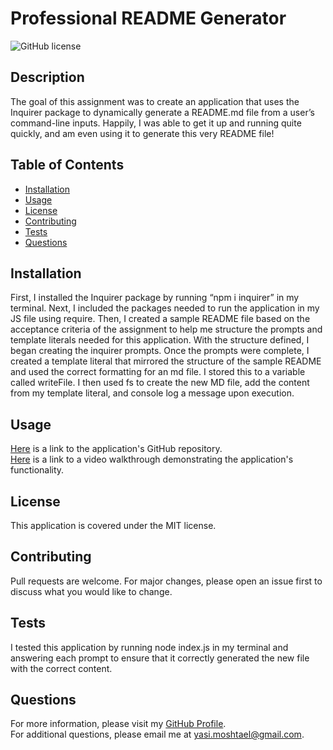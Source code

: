 # Professional README Generator
![GitHub license](https://img.shields.io/badge/license-MIT-blue.svg)  
## Description
The goal of this assignment was to create an application that uses the Inquirer package to dynamically generate a README.md file from a user’s command-line inputs. Happily, I was able to get it up and running quite quickly, and am even using it to generate this very README file!

## Table of Contents 
- [Installation](#installation)
- [Usage](#usage)
- [License](#license)
- [Contributing](#contributing)
- [Tests](#tests)
- [Questions](#questions)

## Installation
First, I installed the Inquirer package by running “npm i inquirer” in my terminal. Next, I included the packages needed to run the application in my JS file using require. Then, I created a sample README file based on the acceptance criteria of the assignment to help me structure the prompts and template literals needed for this application. With the structure defined, I began creating the inquirer prompts. Once the prompts were complete, I created a template literal that mirrored the structure of the sample README and used the correct formatting for an md file. I stored this to a variable called writeFile. I then used fs to create the new MD file, add the content from my template literal, and console log a message upon execution. 

## Usage
[Here](https://github.com/go-yasi/readme-md-generator) is a link to the application's GitHub repository.  
[Here](https://www.loom.com/share/21d3aca02b3543a7b00f6ac2412da78e) is a link to a video walkthrough demonstrating the application's functionality. 

## License
This application is covered under the MIT license.  

## Contributing
Pull requests are welcome. For major changes, please open an issue first to discuss what you would like to change.

## Tests
I tested this application by running node index.js in my terminal and answering each prompt to ensure that it correctly generated the new file with the correct content.

## Questions
For more information, please visit my [GitHub Profile](https://github.com/go-yasi/).  
For additional questions, please email me at yasi.moshtael@gmail.com.